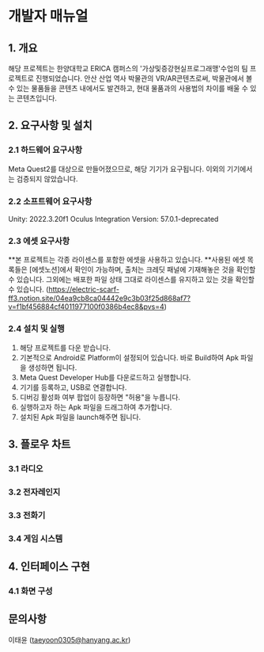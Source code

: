 # 개발자 매뉴얼
   
## 1. 개요
해당 프로젝트는 한양대학교 ERICA 캠퍼스의 '가상및증강현실프로그래맹'수업의 팀 프로젝트로 진행되었습니다.
안산 산업 역사 박물관의 VR/AR콘텐츠로써, 박물관에서 볼 수 있는 물품들을 콘텐츠 내에서도 발견하고, 현대 물품과의 사용법의 차이를 배울 수 있는 콘텐츠입니다.

## 2. 요구사항 및 설치
### 2.1 하드웨어 요구사항
Meta Quest2를 대상으로 만들어졌으므로, 해당 기기가 요구됩니다. 
이외의 기기에서는 검증되지 않았습니다.

### 2.2 소프트웨어 요구사항
Unity: 2022.3.20f1
Oculus Integration Version: 57.0.1-deprecated

### 2.3 에셋 요구사항
**본 프로젝트는 각종 라이센스를 포함한 에셋을 사용하고 있습니다.
**사용된 에셋 목록들은 [에셋노션]에서 확인이 가능하며, 출처는 크레딧 패널에 기재해놓은 것을 확인할 수 있습니다. 그외에는 배포한 파일 상태 그대로 라이센스를 유지하고 있는 것을 확인할 수 있습니다.
(https://electric-scarf-ff3.notion.site/04ea9cb8ca04442e9c3b03f25d868af7?v=f1bf456884cf4011977100f0386b4ec8&pvs=4)

### 2.4 설치 및 실행
1. 해당 프로젝트를 다운 받습니다.
2. 기본적으로 Android로 Platform이 설정되어 있습니다. 바로 Build하여 Apk 파일을 생성하면 됩니다.
3. Meta Quest Developer Hub를 다운로드하고 실행합니다.
4. 기기를 등록하고, USB로 연결합니다.
5. 디버깅 활성화 여부 팝업이 등장하면 "허용"을 누릅니다.
6. 실행하고자 하는 Apk 파일을 드래그하여 추가합니다.
7. 설치된 Apk 파일을 launch해주면 됩니다.

## 3. 플로우 차트
### 3.1 라디오
### 3.2 전자레인지
### 3.3 전화기
### 3.4 게임 시스템

   
## 4. 인터페이스 구현
### 4.1 화면 구성



## 문의사항
이태윤 (taeyoon0305@hanyang.ac.kr)
